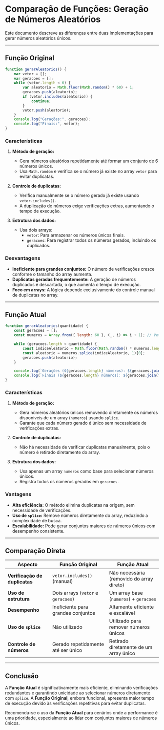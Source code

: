 
# Comparação de Funções: Geração de Números Aleatórios

Este documento descreve as diferenças entre duas implementações para gerar números aleatórios únicos.

---

## Função Original

```javascript
function gerarAleatorios() {
    var vetor = [];
    var geracoes = [];
    while (vetor.length < 6) {
        var aleatorio = Math.floor(Math.random() * 60) + 1;
        geracoes.push(aleatorio);
        if (vetor.includes(aleatorio)) {
            continue;
        }
        vetor.push(aleatorio);
    }
    console.log("Gerações:", geracoes);
    console.log("Finais:", vetor);
}
```

### Características
1. **Método de geração:**
   - Gera números aleatórios repetidamente até formar um conjunto de 6 números únicos.
   - Usa `Math.random` e verifica se o número já existe no array `vetor` para evitar duplicatas.

2. **Controle de duplicatas:**
   - Verifica manualmente se o número gerado já existe usando `vetor.includes()`.
   - A duplicação de números exige verificações extras, aumentando o tempo de execução.

3. **Estrutura dos dados:**
   - Usa dois arrays: 
     - `vetor`: Para armazenar os números únicos finais.
     - `geracoes`: Para registrar todos os números gerados, incluindo os duplicados.

### Desvantagens
- **Ineficiente para grandes conjuntos:** O número de verificações cresce conforme o tamanho do array aumenta.
- **Duplicatas geradas frequentemente:** A geração de números duplicados é descartada, o que aumenta o tempo de execução.
- **Foco em arrays:** A lógica depende exclusivamente do controle manual de duplicatas no array.

---

## Função Atual

```javascript
function gerarAleatorios(quantidade) {
    const geracoes = [];
    const numeros = Array.from({ length: 60 }, (_, i) => i + 1); // Vetor de 1 a 60

    while (geracoes.length < quantidade) {
        const indiceAleatorio = Math.floor(Math.random() * numeros.length);
        const aleatorio = numeros.splice(indiceAleatorio, 1)[0];
        geracoes.push(aleatorio);
    }

    console.log(`Gerações (${geracoes.length} números): ${geracoes.join(", ")}`);
    console.log(`Finais (${geracoes.length} números): ${geracoes.join(", ")}`);
}
```

### Características
1. **Método de geração:**
   - Gera números aleatórios únicos removendo diretamente os números disponíveis de um array (`numeros`) usando `splice`.
   - Garante que cada número gerado é único sem necessidade de verificações extras.

2. **Controle de duplicatas:**
   - Não há necessidade de verificar duplicatas manualmente, pois o número é retirado diretamente do array.

3. **Estrutura dos dados:**
   - Usa apenas um array `numeros` como base para selecionar números únicos.
   - Registra todos os números gerados em `geracoes`.

### Vantagens
- **Alta eficiência:** O método elimina duplicatas na origem, sem necessidade de verificações.
- **Uso de `splice`:** Remove números diretamente do array, reduzindo a complexidade de busca.
- **Escalabilidade:** Pode gerar conjuntos maiores de números únicos com desempenho consistente.

---

## Comparação Direta

| **Aspecto**             | **Função Original**                       | **Função Atual**                          |
|--------------------------|-------------------------------------------|-------------------------------------------|
| **Verificação de duplicatas** | `vetor.includes()` (manual)             | Não necessária (removido do array direto) |
| **Uso de estrutura**     | Dois arrays (`vetor` e `geracoes`)         | Um array base (`numeros`) + `geracoes`    |
| **Desempenho**           | Ineficiente para grandes conjuntos         | Altamente eficiente e escalável           |
| **Uso de `splice`**      | Não utilizado                              | Utilizado para remover números únicos     |
| **Controle de números**  | Gerado repetidamente até ser único         | Retirado diretamente de um array único    |

---

## Conclusão

A **Função Atual** é significativamente mais eficiente, eliminando verificações redundantes e garantindo unicidade ao selecionar números diretamente com `splice`. A **Função Original**, embora funcional, apresenta maior tempo de execução devido às verificações repetitivas para evitar duplicatas.

Recomenda-se o uso da **Função Atual** para cenários onde a performance é uma prioridade, especialmente ao lidar com conjuntos maiores de números únicos.
